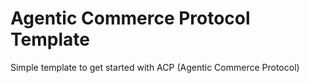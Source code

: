 # Agentic Commerce Protocol Template

Simple template to get started with ACP (Agentic Commerce Protocol)
